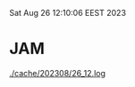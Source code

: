 Sat Aug 26 12:10:06 EEST 2023
# JAM
<a href='./cache/202308/26_12.log'>./cache/202308/26_12.log</a>

